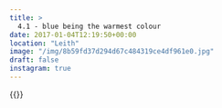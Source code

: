 ```yaml
---
title: >
  4.1 - blue being the warmest colour
date: 2017-01-04T12:19:50+00:00
location: "Leith"
image: "/img/8b59fd37d294d67c484319ce4df961e0.jpg"
draft: false
instagram: true
---
```


{{<photo src="/img/8b59fd37d294d67c484319ce4df961e0.jpg">}}
